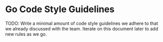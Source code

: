 # Go Code Style Guidelines

TODO: Write a minimal amount of code style guidelines we adhere to that we already discussed with the team. Iterate on this document later to add new rules as we go.